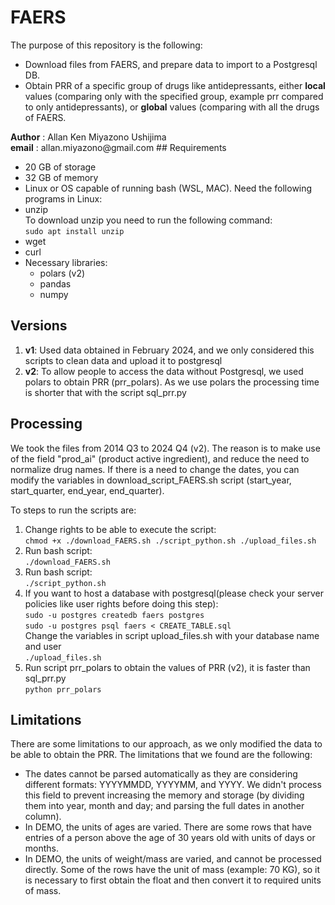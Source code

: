 # FAERS
The purpose of this repository is the following: 
<ul>
    <li>Download files from FAERS, and prepare data to import to a Postgresql DB.</li>
    <li>Obtain PRR of a specific group of drugs like antidepressants, either <b>local</b> values (comparing only with the specified group, example prr compared to only antidepressants), or <b>global</b> values (comparing with all the drugs of FAERS.</li>
</ul>
<b>Author</b> : Allan Ken Miyazono Ushijima </br>
<b>email</b> : allan.miyazono@gmail.com
## Requirements

<ul>
    <li>20 GB of storage</li>
    <li>32 GB of memory</li>
    <li>Linux or OS capable of running bash (WSL, MAC). Need the following programs in Linux:</li>
    <li>
        unzip</br>
        To download unzip you need to run the following command: </br>
        <code>sudo apt install unzip </code>
    </li>
    <li>
        wget
    </li>
    <li>
        curl
    </li>
    <li>Necessary libraries: 
        <ul>
            <li>polars (v2)</li>
            <li>pandas</li>
            <li>numpy</li>
        </ul>
    </li>
</ul>

## Versions
<ol>
    <li><b>v1</b>: Used data obtained in February 2024, and we only considered this scripts to clean data and upload it to postgresql</li>
    <li><b>v2</b>: To allow people to access the data without Postgresql, we used polars to obtain PRR (prr_polars). As we use polars the processing time is shorter that with the script sql_prr.py</li>
</ol>

## Processing

We took the files from 2014 Q3 to 2024 Q4 (v2). The reason is to make use of the field "prod_ai" (product active ingredient), and reduce the need to normalize drug names. If there is a need to change the dates, you can modify the variables in download_script_FAERS.sh script (start_year, start_quarter, end_year, end_quarter). 

To steps to run the scripts are: 

<ol>
    <li>
        Change rights to be able to execute the script:</br>
        <code>chmod +x ./download_FAERS.sh ./script_python.sh ./upload_files.sh</code>
    </li>
    <li>
        Run bash script:</br>
        <code>./download_FAERS.sh </code>
    </li>
    <li>
        Run bash script:</br>
        <code>./script_python.sh </code>
    </li>
    <li>
        If you want to host a database with postgresql(please check your server policies like user rights before doing this step):</br>
        <code>sudo -u postgres createdb faers postgres</code></br>
        <code>sudo -u postgres psql faers < CREATE_TABLE.sql</code></br>
        Change the variables in script upload_files.sh with your database name and user</br>
        <code>./upload_files.sh</code>
    </li>
    <li>
        Run script prr_polars to obtain the values of PRR (v2), it is faster than sql_prr.py</br>
        <code>python prr_polars</code>
    </li>
</ol>

## Limitations

There are some limitations to our approach, as we only modified the data to be able to obtain the PRR. The limitations that we found are the following:
<ul>
    <li>The dates cannot be parsed automatically as they are considering different formats: YYYYMMDD, YYYYMM, and YYYY. We didn't process this field to prevent increasing the memory and storage (by dividing them into year, month and day; and parsing the full dates in another column). </li>
    <li>In DEMO, the units of ages are varied. There are some rows that have entries of a person above the age of 30 years old with units of days or months.</li>
    <li>In DEMO, the units of weight/mass are varied, and cannot be processed directly. Some of the rows have the unit of mass (example: 70 KG), so it is necessary to first obtain the float and then convert it to required units of mass.</li>
</ul>

